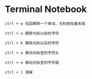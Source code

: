 # Terminal Notebook

    ctrl + w 往回删除一个单词，光标放在最末尾

    ctrl + u 删除光标以前的字符 

    ctrl + k 删除光标以后的字符 

    ctrl + a 移动光标至的字符头 

    ctrl + e 移动光标至的字符尾 

    ctrl + l 清屏